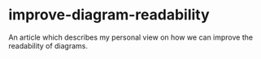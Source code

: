 # improve-diagram-readability
An article which describes my personal view on how we can improve the readability of diagrams.
